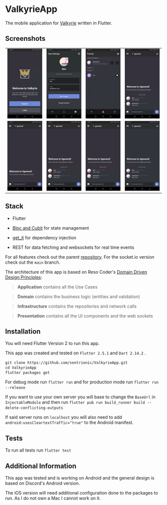 # ValkyrieApp

The mobile application for [Valkyrie](https://github.com/sentrionic/Valkyrie) written in Flutter.

## Screenshots

<table><tr>
  <tr>
    <td><img src="./assets/github/auth.gif" width="180"></td>
    <td><img src="./assets/github/account.jpg" width="180"></td>
    <td><img src="./assets/github/friends.gif" width="180"></td>
    <td><img src="./assets/github/channels.gif" width="180"></td>
    </tr>
    <tr>
    <td><img src="./assets/github/chat.gif" width="180"></td>
    <td><img src="./assets/github/guilds.gif" width="180"></td>
    <td><img src="./assets/github/directmessage.gif" width="180"></td>
    <td><img src="./assets/github/notifications.gif" width="180"></td>
  </tr>
  </table>

## Stack

- Flutter

- [Bloc and Cubit](https://bloclibrary.dev/#/) for state management

- [get_it](https://pub.dev/packages/get_it) for dependency injection

- REST for data fetching and websockets for real time events

For all features check out the parent [repository](https://github.com/sentrionic/Valkyrie).
For the socket.io version check out the `main` branch.

The architecture of this app is based on Reso Coder's [Domain Driven Design Principles](https://resocoder.com/2020/03/09/flutter-firebase-ddd-course-1-domain-driven-design-principles/):

> **Application** contains all the Use Cases

> **Domain** contains the business logic (entities and validation)

> **Infrastructure** contains the repositories and network calls

> **Presentation** contains all the UI components and the web sockets

## Installation

You will need Flutter Version 2 to run this app.

This app was created and tested on `Flutter 2.5.1` and `Dart 2.14.2` .

```
git clone https://github.com/sentrionic/ValkyrieApp.git
cd ValkyrieApp
flutter packages get
```

For debug mode run `flutter run` and for production mode run `flutter run --release`

If you want to use your own server you will base to change the `BaseUrl` in `InjectableModule`
and then run `flutter pub run build_runner build --delete-conflicting-outputs`

If said server runs on `localhost` you will also need to add `android:usesCleartextTraffic="true"` to the Android manifest.

## Tests

To run all tests run `flutter test`

## Additional Information

This app was tested and is working on Android and the general design is based on Discord's Android version.

The iOS version will need additional configuration done to the packages to run.
As I do not own a Mac I cannot work on it.
